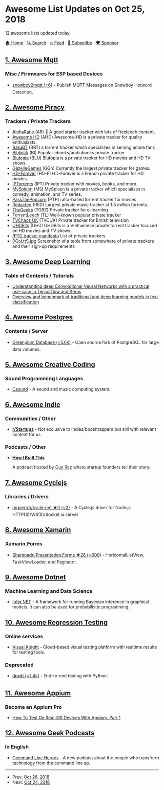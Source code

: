 # Awesome List Updates on Oct 25, 2018

12 awesome lists updated today.

[🏠 Home](/README.md) · [🔍 Search](https://www.trackawesomelist.com/search/) · [🔥 Feed](https://www.trackawesomelist.com/rss.xml) · [📮 Subscribe](https://trackawesomelist.us17.list-manage.com/subscribe?u=d2f0117aa829c83a63ec63c2f&id=36a103854c) · [❤️  Sponsor](https://github.com/sponsors/theowenyoung)



## [1. Awesome Mqtt](/content/hobbyquaker/awesome-mqtt/README.md)

### Misc / Firmwares for ESP based Devices

*   [snowboy2mqtt (⭐6)](https://github.com/hobbyquaker/snowboy2mqtt) - Publish MQTT Messages on Snowboy Hotword Detection.

## [2. Awesome Piracy](/content/Igglybuff/awesome-piracy/README.md)

### Trackers / Private Trackers

*   [AlphaRatio ](https://alpharatio.cc) (AR) :star2: A good starter tracker with lots of freeleech content.
*   [Awesome HD](https://awesome-hd.me/) (AHD) Awesome-HD is a private tracker for quality enthusiasts.
*   [BakaBT](https://bakabt.me/) (BBT) a torrent tracker which specializes in serving anime fans
*   [Bibliotik](https://bibliotik.me/) (BI) Popular ebooks/audiobooks private tracker
*   [Blutopia](https://blutopia.xyz) (BLU) Blutopia is a private tracker for HD movies and HD TV shows.
*   [GazelleGames](https://gazellegames.net/login.php) (GGn) Currently the largest private tracker for games.
*   [HD-Forever](https://hdf.world/) (HD-F) HD-Forever is a French private tracker for HD movies.
*   [IPTorrents](https://iptorrents.com/) (IPT) Private tracker with movies, books, and more.
*   [MySpleen](http://www.myspleen.org/login.php) (MS) MySpleen is a private tracker which specialises in comedy, animation, and TV series.
*   [PassThePopcorn](https://passthepopcorn.me/) (PTP) ratio-based torrent tracker for movies
*   [Redacted](https://redacted.ch/) (RED) Largest private music tracker at 1.5 million torrents.
*   [TheGeeks](https://thegeeks.click/) (TGBZ) Private tracker for e-learning
*   [TorrentLeech](https://torrentleech.org/) (TL) Well-known popular private tracker
*   [TVChaos UK](https://www.tvchaosuk.com/) (TVCUK) Private tracker for British television
*   [UHDBits](https://uhdbits.org/) (UHD) UHDBits is a Vietnamese private torrent tracker focused on HD movies and TV shows.
*   [/PTG tracker manifesto](https://pastebin.com/thLgSkNE) List of private trackers
*   [0QoLttS.jpg](https://i.imgur.com/0QoLttS.jpg) Screenshot of a table from somewhere of private trackers and their sign-up requirements

## [3. Awesome Deep Learning](/content/ChristosChristofidis/awesome-deep-learning/README.md)

### Table of Contents / Tutorials

*   [Understanding deep Convolutional Neural Networks with a practical use-case in Tensorflow and Keras](https://ahmedbesbes.com/understanding-deep-convolutional-neural-networks-with-a-practical-use-case-in-tensorflow-and-keras.html)
*   [Overview and benchmark of traditional and deep learning models in text classification](https://ahmedbesbes.com/overview-and-benchmark-of-traditional-and-deep-learning-models-in-text-classification.html)

## [4. Awesome Postgres](/content/dhamaniasad/awesome-postgres/README.md)

### Contents / Server

*   [Greenplum Database (⭐5.6k)](https://github.com/greenplum-db/gpdb) - Open source fork of PostgreSQL for large data volumes.

## [5. Awesome Creative Coding](/content/terkelg/awesome-creative-coding/README.md)

### Sound Programming Languages

*   [Csound](https://csound.com/) - A sound and music computing system.

## [6. Awesome Indie](/content/mezod/awesome-indie/README.md)

### Communities / Other

*   **[r/Startups](https://www.reddit.com/r/startups/)** - Not exclusive to indies/bootstrappers but still with relevant content for us.

### Podcasts / Other

*   **[How I Built This](https://www.npr.org/podcasts/510313/how-i-built-this)**

    A podcast hosted by [Guy Raz](https://twitter.com/guyraz) where startup founders tell their story.

## [7. Awesome Cyclejs](/content/cyclejs-community/awesome-cyclejs/README.md)

### Libraries / Drivers

*   [mrpierrot/cycle-net ★0 (⭐2)](https://github.com/mrpierrot/cycle-net) - A Cycle.js driver for Node.js HTTP(S)/WS(S)/Socket.io server

## [8. Awesome Xamarin](/content/XamSome/awesome-xamarin/README.md)

### Xamarin.Forms

*   [Sharpnado.Presentation.Forms ★28 (⭐600)](https://github.com/roubachof/Sharpnado.Presentation.Forms) - HorizontalListView, TaskViewLoader, and Paginator.

## [9. Awesome Dotnet](/content/quozd/awesome-dotnet/README.md)

### Machine Learning and Data Science

*   [Infer.NET](https://dotnet.github.io/infer/) - A framework for running Bayesian inference in graphical models. It can also be used for probabilistic programming.

## [10. Awesome Regression Testing](/content/mojoaxel/awesome-regression-testing/README.md)

### Online services

*   [Visual Knight](https://visual-knight.io/) - Cloud-based visual testing platform with realtime results for testing tools.

### Deprecated

*   [dpxdt (⭐1.4k)](https://github.com/bslatkin/dpxdt) - End-to-end testing with Python.

## [11. Awesome Appium](/content/SrinivasanTarget/awesome-appium/README.md)

### Become an Appium Pro

*   [How To Test On Real iOS Devices With Appium, Part 1](https://appiumpro.com/editions/40)

## [12. Awesome Geek Podcasts](/content/ayr-ton/awesome-geek-podcasts/README.md)

### In English

*   [Command Line Heroes](https://www.redhat.com/en/command-line-heroes) - A new podcast about the people who transform technology from the command line up.

---

- Prev: [Oct 26, 2018](/content/2018/10/26/README.md)
- Next: [Oct 24, 2018](/content/2018/10/24/README.md)